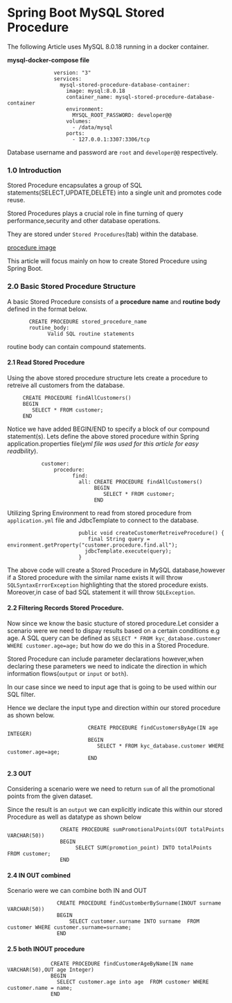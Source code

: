 # Spring Boot MySQL Stored Procedure
The following Article uses MySQL 8.0.18 running in a docker container.

**mysql-docker-compose file**
   
                   version: "3"
                   services:
                     mysql-stored-procedure-database-container:
                       image: mysql:8.0.18
                       container_name: mysql-stored-procedure-database-container
                       environment:
                         MYSQL_ROOT_PASSWORD: developer@@
                       volumes:
                         - /data/mysql
                       ports:
                         - 127.0.0.1:3307:3306/tcp

 Database username and password are  `root` and  `developer@@` respectively.
 
 ### 1.0 Introduction
Stored Procedure encapsulates a group of SQL statements(SELECT,UPDATE,DELETE) into a single unit and promotes code reuse.

Stored Procedures plays a crucial role in fine turning of query performance,security and other database operations.

They are stored under `Stored Procedures`(tab) within the database.
     
[procedure image](/images/stored_procedure.png)

This article will focus mainly on how to create Stored Procedure using Spring Boot.

### 2.0 Basic Stored Procedure Structure
A basic Stored Procedure consists of a **procedure name** and **routine body** defined in the format below.

           CREATE PROCEDURE stored_procedure_name
           routine_body:
                 Valid SQL routine statements

routine body can contain compound statements.
#### 2.1 Read Stored Procedure
Using the above stored procedure structure lets create a procedure to retreive all customers from the database.
    
         CREATE PROCEDURE findAllCustomers()
         BEGIN
            SELECT * FROM customer;
         END
Notice we have added BEGIN/END to specify a block of our compound statement(s).
Lets define the above stored procedure within Spring application.properties file(*yml file was used for this article for easy readbility*).

               customer:
                   procedure:
                         find:
                           all: CREATE PROCEDURE findAllCustomers()
                                BEGIN
                                   SELECT * FROM customer;
                                END

Utilizing Spring Environment to read from stored procedure from `application.yml` file and JdbcTemplate 
to connect to the database.

                           public void createCustomerRetreiveProcedure() {
                              final String query = environment.getProperty("customer.procedure.find.all");
                             jdbcTemplate.execute(query);
                           }

The above code will create a Stored Procedure in MySQL database,however if a Stored procedure with the similar name exists it will throw `SQLSyntaxErrorException` highlighting that the stored procedure exists.
Moreover,in case of bad SQL statement it will throw `SQLException`.

#### 2.2 Filtering Records Stored Procedure.
Now since we know the basic stucture of stored procedure.Let consider a scenario were we need to dispay results based on a certain conditions e.g age.
A SQL query can be defined as `SELECT * FROM kyc_database.customer WHERE customer.age=age;` but how do we do this in a Stored Procedure.

Stored Procedure can include parameter declarations however,when declaring these parameters we need to indicate the direction in which information flows(`output` or `input` or `both`).

In our case since we need to input age that is going to be used within our SQL filter.

Hence we declare the input type and direction within our stored procedure as shown below.

                              CREATE PROCEDURE findCustomersByAge(IN age INTEGER)
                              BEGIN
                                 SELECT * FROM kyc_database.customer WHERE customer.age=age;
                              END
 
                              
 #### 2.3 OUT
 Considering a scenario were we  need to return `sum` of all the promotional points from the given dataset.
 
 Since the result is an `output` we can explicitly indicate this within our stored Procedure as well as datatype as shown below
                     
                     CREATE PROCEDURE sumPromotionalPoints(OUT totalPoints VARCHAR(50))
                     BEGIN
                          SELECT SUM(promotion_point) INTO totalPoints FROM customer;
                     END

#### 2.4 IN OUT combined
Scenario were we can combine both IN and OUT

                    CREATE PROCEDURE findCustomberBySurname(INOUT surname VARCHAR(50))
                    BEGIN
                        SELECT customer.surname INTO surname  FROM  customer WHERE customer.surname=surname;
                    END
                    
                    
#### 2.5 both INOUT procedure
        
                  CREATE PROCEDURE findCustomerAgeByName(IN name VARCHAR(50),OUT age Integer)
                  BEGIN
                    SELECT customer.age into age  FROM customer WHERE customer.name = name;
                  END


